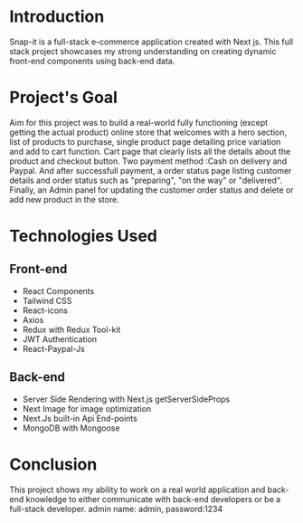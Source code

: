 # Introduction

Snap-it is a full-stack e-commerce application created with Next js. This full stack project showcases my strong understanding on creating dynamic front-end components using back-end data.

# Project's Goal

Aim for this project was to build a real-world fully functioning (except getting the actual product) online store that welcomes with a hero section, list of products to purchase, single product page detailing price variation and add to cart function. Cart page that clearly lists all the details about the product and checkout button. Two payment method :Cash on delivery and Paypal. And after successfull payment, a order status page listing customer details and order status such as "preparing", "on the way" or "delivered". Finally, an Admin panel for updating the customer order status and delete or add new product in the store.

# Technologies Used

## Front-end
- React Components
- Tailwind CSS
- React-icons
- Axios
- Redux with Redux Tool-kit
- JWT Authentication
- React-Paypal-Js

## Back-end
- Server Side Rendering with Next.js getServerSideProps
- Next Image for image optimization
- Next.Js built-in Api End-points
- MongoDB with Mongoose

# Conclusion

This project shows my ability to work on a real world application and back-end knowledge to either communicate with back-end developers or be a full-stack developer. admin name: admin, password:1234
